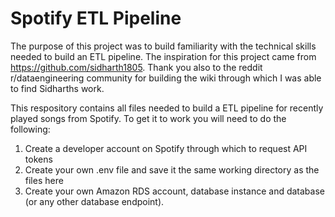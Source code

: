 # Spotify ETL Pipeline

The purpose of this project was to build familiarity with the technical skills needed to build an ETL pipeline. The inspiration for this project came from https://github.com/sidharth1805.  Thank you also to the reddit r/dataengineering community for building the wiki through which I was able to find Sidharths work.

This respository contains all files needed to build a ETL pipeline for recently played songs from Spotify. To get it to work you will need to do the following:
1. Create a developer account on Spotify through which to request API tokens
2. Create your own .env file and save it the same working directory as the files here
3. Create your own Amazon RDS account, database instance and database (or any other database endpoint).
